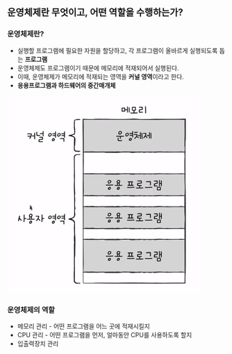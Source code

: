 ## 운영체제란 무엇이고, 어떤 역할을 수행하는가?

### 운영체제란?

- 실행할 프로그램에 필요한 자원을 할당하고, 각 프로그램이 올바르게 실행되도록 돕는 **프로그램**
- 운영체제도 프로그램이기 때문에 메모리에 적재되어서 실행된다.
- 이때, 운영체제가 메모리에 적재되는 영역을 **커널 영역**이라고 한다.
- **응용프로그램과 하드웨어의 중간매개체** 

<img src="../os/image/os.png" >

### 운영체제의 역할

- 메모리 관리 - 어떤 프로그램을 어느 곳에 적재시킬지
- CPU 관리 - 어떤 프로그램을 먼저, 얼마동안 CPU를 사용하도록 할지 
- 입출력장치 관리